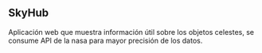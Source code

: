 ## SkyHub

Aplicación web que muestra información útil sobre los objetos celestes, se consume API de la nasa para mayor precisión de los datos.
